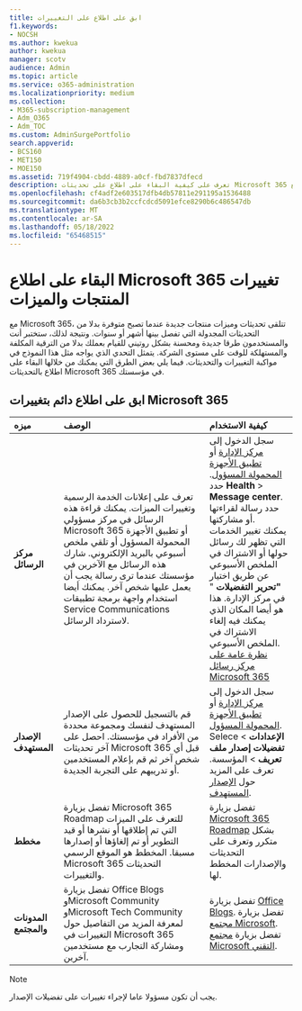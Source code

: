 ```yaml
---
title: ابق على اطلاع على التغييرات
f1.keywords:
- NOCSH
ms.author: kwekua
author: kwekua
manager: scotv
audience: Admin
ms.topic: article
ms.service: o365-administration
ms.localizationpriority: medium
ms.collection:
- M365-subscription-management
- Adm_O365
- Adm_TOC
ms.custom: AdminSurgePortfolio
search.appverid:
- BCS160
- MET150
- MOE150
ms.assetid: 719f4904-cbdd-4889-a0cf-fbd7837dfecd
description: تعرف على كيفية البقاء على اطلاع على تحديثات Microsoft 365 باستخدام مركز الرسائل والإصدار المستهدف وخريطة الطريق والمدونات والمجتمع.
ms.openlocfilehash: cf4adf2e603517dfb4db57811e291195a1536488
ms.sourcegitcommit: da6b3cb3b2ccfcdcd5091efce8290b6c486547db
ms.translationtype: MT
ms.contentlocale: ar-SA
ms.lasthandoff: 05/18/2022
ms.locfileid: "65468515"
---
```

# <a name="stay-on-top-of-microsoft-365-product-and-feature-changes"></a>البقاء على اطلاع Microsoft 365 تغييرات المنتجات والميزات

مع Microsoft 365، تتلقى تحديثات وميزات منتجات جديدة عندما تصبح متوفرة بدلا من التحديثات المجدولة التي تفصل بينها أشهر أو سنوات. ونتيجة لذلك، ستختبر أنت والمستخدمون طرقا جديدة ومحسنة بشكل روتيني للقيام بعملك بدلا من الترقية المكلفة والمستهلكة للوقت على مستوى الشركة. يتمثل التحدي الذي يواجه مثل هذا النموذج في مواكبة التغييرات والتحديثات. فيما يلي بعض الطرق التي يمكنك من خلالها البقاء على اطلاع بالتحديثات Microsoft 365 في مؤسستك.

## <a name="stay-on-top-of-microsoft-365-changes"></a>ابق على اطلاع دائم بتغييرات Microsoft 365

|ميزه|الوصف|كيفية الاستخدام|
|:-----|:-----|:-----|
|**مركز الرسائل** <br/> |تعرف على إعلانات الخدمة الرسمية وتغييرات الميزات. يمكنك قراءة هذه الرسائل في مركز مسؤولي Microsoft 365 أو تطبيق الأجهزة المحمولة المسؤول أو تلقي ملخص أسبوعي بالبريد الإلكتروني. شارك هذه الرسائل مع الآخرين في مؤسستك عندما ترى رسالة يجب أن يعمل عليها شخص آخر. يمكنك أيضا استخدام واجهة برمجة تطبيقات Service Communications لاسترداد الرسائل.  <br/> |سجل الدخول إلى [مركز الإدارة](../admin-overview/admin-center-overview.md) أو [تطبيق الأجهزة المحمولة المسؤول](../admin-overview/admin-mobile-app.md). حدد **Health** \> **Message center**. حدد رسالة لقراءتها أو مشاركتها.  <br/> يمكنك تغيير الخدمات التي تظهر لك رسائل حولها أو الاشتراك في الملخص الأسبوعي عن طريق اختيار **"تحرير التفضيلات** " في مركز الإدارة. هذا هو أيضا المكان الذي يمكنك فيه إلغاء الاشتراك في الملخص الأسبوعي.  <br/> [نظرة عامة على مركز رسائل Microsoft 365](message-center.md) <br/> |
|**الإصدار المستهدف** <br/> |قم بالتسجيل للحصول على الإصدار المستهدف لنفسك ومجموعة محددة من الأفراد في مؤسستك. احصل على آخر تحديثات Microsoft 365 قبل أي شخص آخر ثم قم بإعلام المستخدمين أو تدريبهم على التجربة الجديدة.  <br/> |سجل الدخول إلى [مركز الإدارة](../admin-overview/admin-center-overview.md) أو [تطبيق الأجهزة المحمولة المسؤول](../admin-overview/admin-mobile-app.md). Selece **الإعدادات** \> **تفضيلات إصدار** **ملف تعريف** \> المؤسسة. تعرف على المزيد حول [الإصدار المستهدف](release-options-in-office-365.md).  <br/> |
|**مخطط** <br/> |تفضل بزيارة Microsoft 365 Roadmap للتعرف على الميزات التي تم إطلاقها أو نشرها أو قيد التطوير أو تم إلغاؤها أو إصدارها مسبقا. المخطط هو الموقع الرسمي Microsoft 365 التحديثات والتغييرات.  <br/> |تفضل بزيارة [Microsoft 365 Roadmap](https://www.microsoft.com/microsoft-365/roadmap) بشكل متكرر وتعرف على التحديثات والإصدارات المخطط لها.  <br/> |
|**المدونات** **والمجتمع** <br/> |تفضل بزيارة Office Blogs وMicrosoft Community وMicrosoft Tech Community لمعرفة المزيد من التفاصيل حول التغييرات في Microsoft 365 ومشاركة التجارب مع مستخدمين آخرين.  <br/> |تفضل بزيارة [Office Blogs](https://www.microsoft.com/en-us/microsoft-365/blog/). تفضل بزيارة [مجتمع Microsoft](https://answers.microsoft.com). تفضل بزيارة [مجتمع Microsoft التقني](https://techcommunity.microsoft.com).  <br/> |

> [!NOTE]
> يجب أن تكون مسؤولا عاما لإجراء تغييرات على تفضيلات الإصدار.
